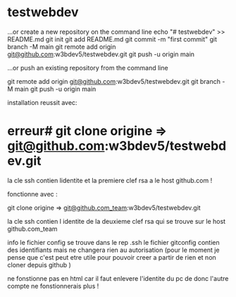 # testwebdev

…or create a new repository on the command line
echo "# testwebdev" >> README.md
git init
git add README.md
git commit -m "first commit"
git branch -M main
git remote add origin git@github.com:w3bdev5/testwebdev.git
git push -u origin main


…or push an existing repository from the command line


git remote add origin git@github.com:w3bdev5/testwebdev.git
git branch -M main
git push -u origin main

installation reussit avec:

 # erreur# git clone origine =>  git@github.com:w3bdev5/testwebdev.git
 la cle ssh contien lidentite et la premiere clef rsa a le host github.com !



fonctionne  avec :

git clone origine =>  git@github.com_team:w3bdev5/testwebdev.git

la cle ssh contien l identite de la deuxieme clef rsa qui se trouve sur le host  github.com_team

info le fichier config se trouve dans le rep .ssh
le fichier gitconfig  contien des identifiants  mais ne changera rien au autorisation 
(pour le moment je pense que c'est peut etre utile pour pouvoir creer a partir de rien et non cloner depuis github )

ne fonstionne pas en html car il faut enlevere l'identite du pc de donc l'autre compte ne fonstionnerais plus !




